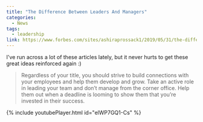 ```yaml
---
title: "The Difference Between Leaders And Managers"
categories:
  - News
tags:
  - leadership
link: https://www.forbes.com/sites/ashiraprossack1/2019/05/31/the-difference-between-leaders-and-managers/#6ce9b86c12c7
---
```


I've run across a lot of these articles lately, but it never hurts to get these great ideas reinforced again :)

> Regardless of your title, you should strive to build connections with your employees and help them develop and grow. Take an active role in leading your team and don’t manage from the corner office. Help them out when a deadline is looming to show them that you’re invested in their success.

{% include youtubePlayer.html id="elWP7GQ1-Cs" %}
